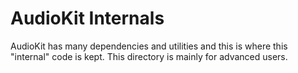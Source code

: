 #  AudioKit Internals

AudioKit has many dependencies and utilities and this is where this "internal" code is kept.
This directory is mainly for advanced users.
